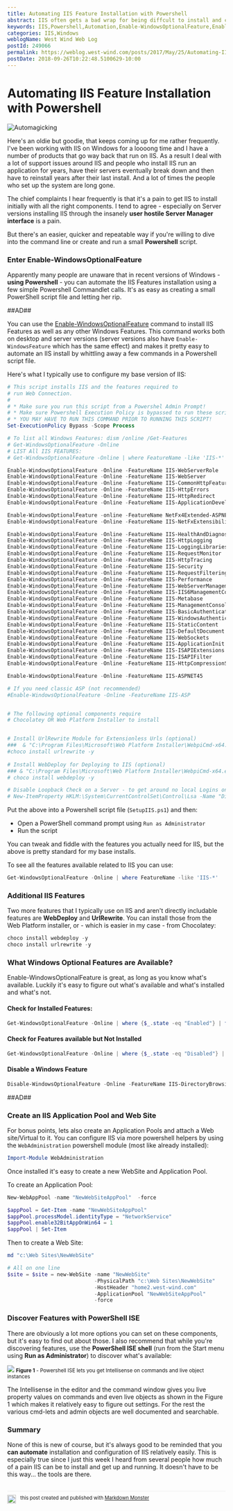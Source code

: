 ```yaml
---
title: Automating IIS Feature Installation with Powershell
abstract: IIS often gets a bad wrap for being diffcult to install and configure. However, using some of the built-in tooling for administration using PowerShell it's actually quite easy to configure IIS and even set up a new site and application pool with a few short scripts that are much quicker, and more repeatable than using the various Windows UI features. Here's how.
keywords: IIS,Powershell,Automation,Enable-WindowsOptionalFeature,Enable-WindowsFeature
categories: IIS,Windows
weblogName: West Wind Web Log
postId: 249066
permalink: https://weblog.west-wind.com/posts/2017/May/25/Automating-IIS-Feature-Installation-with-Powershell
postDate: 2018-09-26T10:22:48.5100629-10:00
---
```

# Automating IIS Feature Installation with Powershell

![Automagicking](https://weblog.west-wind.com/images/2018/Installing-IIS-with-Powershell/Automation.jpg)

Here's an oldie but goodie, that keeps coming up for me rather frequently. I've been working with IIS on Windows for a loooong time and I have a number of products that go way back that run on IIS. As a result I deal with a lot of support issues around IIS and people who install IIS run an application for years, have their servers eventually break down and then have to reinstall years after their last install. And a lot of times the people who set up the system are long gone.

The chief complaints I hear frequently is that it's a pain to get IIS to install initially with all the right components. I tend to agree - especially on Server versions installing IIS through the insanely **user hostile Server Manager interface** is a pain.

But there's an easier, quicker and repeatable way if you're willing to dive into the command line or create and run a small **Powershell** script.

### Enter Enable-WindowsOptionalFeature
Apparently many people are unaware that in recent versions of Windows - **using Powershell** - you can automate the IIS Features installation using a few simple Powershell Commandlet calls. It's as easy as creating a small PowerShell script file and letting her rip.

##AD##

You can use the [Enable-WindowsOptionalFeature](https://technet.microsoft.com/en-us/library/mt575535(v=wps.620).aspx) command to install IIS Features as well as any other Windows Features. This command works both on desktop and server versions (server versions also have `Enable-WindowsFeature` which has the same effect) and makes it pretty easy to automate an IIS install by whittling away a few commands in a Powershell script file.

Here's what I typically use to configure my base version of IIS:

```powershell
# This script installs IIS and the features required to
# run Web Connection.
#
# * Make sure you run this script from a Powershel Admin Prompt!
# * Make sure Powershell Execution Policy is bypassed to run these scripts:
# * YOU MAY HAVE TO RUN THIS COMMAND PRIOR TO RUNNING THIS SCRIPT!
Set-ExecutionPolicy Bypass -Scope Process

# To list all Windows Features: dism /online /Get-Features
# Get-WindowsOptionalFeature -Online 
# LIST All IIS FEATURES: 
# Get-WindowsOptionalFeature -Online | where FeatureName -like 'IIS-*'

Enable-WindowsOptionalFeature -Online -FeatureName IIS-WebServerRole
Enable-WindowsOptionalFeature -Online -FeatureName IIS-WebServer
Enable-WindowsOptionalFeature -Online -FeatureName IIS-CommonHttpFeatures
Enable-WindowsOptionalFeature -Online -FeatureName IIS-HttpErrors
Enable-WindowsOptionalFeature -Online -FeatureName IIS-HttpRedirect
Enable-WindowsOptionalFeature -Online -FeatureName IIS-ApplicationDevelopment

Enable-WindowsOptionalFeature -online -FeatureName NetFx4Extended-ASPNET45
Enable-WindowsOptionalFeature -Online -FeatureName IIS-NetFxExtensibility45

Enable-WindowsOptionalFeature -Online -FeatureName IIS-HealthAndDiagnostics
Enable-WindowsOptionalFeature -Online -FeatureName IIS-HttpLogging
Enable-WindowsOptionalFeature -Online -FeatureName IIS-LoggingLibraries
Enable-WindowsOptionalFeature -Online -FeatureName IIS-RequestMonitor
Enable-WindowsOptionalFeature -Online -FeatureName IIS-HttpTracing
Enable-WindowsOptionalFeature -Online -FeatureName IIS-Security
Enable-WindowsOptionalFeature -Online -FeatureName IIS-RequestFiltering
Enable-WindowsOptionalFeature -Online -FeatureName IIS-Performance
Enable-WindowsOptionalFeature -Online -FeatureName IIS-WebServerManagementTools
Enable-WindowsOptionalFeature -Online -FeatureName IIS-IIS6ManagementCompatibility
Enable-WindowsOptionalFeature -Online -FeatureName IIS-Metabase
Enable-WindowsOptionalFeature -Online -FeatureName IIS-ManagementConsole
Enable-WindowsOptionalFeature -Online -FeatureName IIS-BasicAuthentication
Enable-WindowsOptionalFeature -Online -FeatureName IIS-WindowsAuthentication
Enable-WindowsOptionalFeature -Online -FeatureName IIS-StaticContent
Enable-WindowsOptionalFeature -Online -FeatureName IIS-DefaultDocument
Enable-WindowsOptionalFeature -Online -FeatureName IIS-WebSockets
Enable-WindowsOptionalFeature -Online -FeatureName IIS-ApplicationInit
Enable-WindowsOptionalFeature -Online -FeatureName IIS-ISAPIExtensions
Enable-WindowsOptionalFeature -Online -FeatureName IIS-ISAPIFilter
Enable-WindowsOptionalFeature -Online -FeatureName IIS-HttpCompressionStatic

Enable-WindowsOptionalFeature -Online -FeatureName IIS-ASPNET45

# If you need classic ASP (not recommended)
#Enable-WindowsOptionalFeature -Online -FeatureName IIS-ASP


# The following optional components require 
# Chocolatey OR Web Platform Installer to install


# Install UrlRewrite Module for Extensionless Urls (optional)
###  & "C:\Program Files\Microsoft\Web Platform Installer\WebpiCmd-x64.exe" /install /Products:UrlRewrite2 /AcceptEULA /SuppressPostFinish
#choco install urlrewrite -y
    
# Install WebDeploy for Deploying to IIS (optional)
### & "C:\Program Files\Microsoft\Web Platform Installer\WebpiCmd-x64.exe" /install /Products:WDeployNoSMO /AcceptEULA /SuppressPostFinish
# choco install webdeploy -y

# Disable Loopback Check on a Server - to get around no local Logins on Windows Server
# New-ItemProperty HKLM:\System\CurrentControlSet\Control\Lsa -Name "DisableLoopbackCheck" -Value "1" -PropertyType dword
```

Put the above into a Powershell script file (`SetupIIS.ps1`) and then:

* Open a PowerShell command prompt using `Run as Administrator`
* Run the script

You can tweak and fiddle with the features you actually need for IIS, but the above is pretty standard for my base installs. 

To see all the features available related to IIS you can use:

```powershell
Get-WindowsOptionalFeature -Online | where FeatureName -like 'IIS-*'
```

### Additional IIS Features
Two more features that I typically use on IIS and aren't directly includable features are **WebDeploy** and **UrlRewrite**. You can install those from the Web Platform installer, or - which is easier in my case - from Chocolatey:

```powershell
choco install webdeploy -y
choco install urlrewrite -y
```

### What Windows Optional Features are Available?
Enable-WindowsOptionalFeature is great, as long as you know what's available. Luckily it's easy to figure out what's available and what's installed and what's not.

#### Check for Installed Features:
```powershell
Get-WindowsOptionalFeature -Online | where {$_.state -eq "Enabled"} | ft -Property featurename
```

#### Check for Features available but Not Installed
```powershell
Get-WindowsOptionalFeature -Online | where {$_.state -eq "Disabled"} | ft -Property featurename
```

#### Disable a Windows Feature
```powershell
Disable-WindowsOptionalFeature -Online -FeatureName IIS-DirectoryBrowsing
```

##AD##

### Create an IIS Application Pool and Web Site
For bonus points, lets also create an Application Pools and attach a Web site/Virtual to it. You can configure IIS via more powershell helpers by using the `WebAdministration` powershell module (most like already installed):

```powershell
Import-Module WebAdministration 
```

Once installed it's easy to create a new WebSite and Application Pool.

To create an Application Pool:

```powershell
New-WebAppPool -name "NewWebSiteAppPool"  -force

$appPool = Get-Item -name "NewWebSiteAppPool" 
$appPool.processModel.identityType = "NetworkService"
$appPool.enable32BitAppOnWin64 = 1
$appPool | Set-Item
```

Then to create a Web Site:

```powershell
md "c:\Web Sites\NewWebSite"

# All on one line
$site = $site = new-WebSite -name "NewWebSite" 
                            -PhysicalPath "c:\Web Sites\NewWebSite" 
                            -HostHeader "home2.west-wind.com"
                            -ApplicationPool "NewWebSiteAppPool" 
                            -force
```

### Discover Features with PowerShell ISE
There are obviously a lot more options you can set on these components, but it's easy to find out about those. I also recommend that while you're discovering features, use the **PowerShell ISE shell** (run from the Start menu using **Run as Administrator**) to discover what's available:

![](https://weblog.west-wind.com/images/2018/Installing-IIS-with-Powershell/PowershellISE.png)
<small>**Figure 1** - Powershell ISE lets you get Intellisense on commands and live object instances</small>

The Intellisense in the editor and the command window gives you live property values on commands and even live objects as shown in the Figure 1 which makes it relatively easy to figure out settings. For the rest the various cmd-lets and admin objects are well documented and searchable.

### Summary
None of this is new of course, but it's always good to be reminded that you **can automate** installation and configuration of IIS relatively easily. This is especially true since I just this week I heard from several people how much of a pain IIS can be to install and get up and running. It doesn't have to be this way... the tools are there.

<div style="margin-top: 30px;font-size: 0.8em;
            border-top: 1px solid #eee;padding-top: 8px;">
    <img src="https://markdownmonster.west-wind.com/favicon.png"
         style="height: 20px;float: left; margin-right: 10px;"/>
    this post created and published with 
    <a href="https://markdownmonster.west-wind.com" 
       target="top">Markdown Monster</a> 
</div>